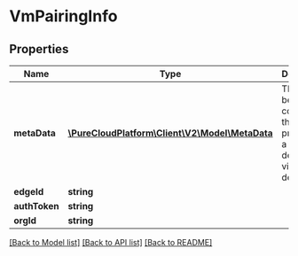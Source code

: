 # VmPairingInfo

## Properties
Name | Type | Description | Notes
------------ | ------------- | ------------- | -------------
**metaData** | [**\PureCloudPlatform\Client\V2\Model\MetaData**](MetaData.md) | This is to be used to complete the setup process of a locally deployed virtual edge device. | [optional] 
**edgeId** | **string** |  | [optional] 
**authToken** | **string** |  | [optional] 
**orgId** | **string** |  | [optional] 

[[Back to Model list]](../README.md#documentation-for-models) [[Back to API list]](../README.md#documentation-for-api-endpoints) [[Back to README]](../README.md)


